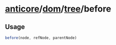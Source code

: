# [anticore](../../../../../#reference)/[dom](../../#reference)/[tree](../#reference)/<a name="reference">before</a>

## Usage

```js
before(node, refNode, parentNode)
```